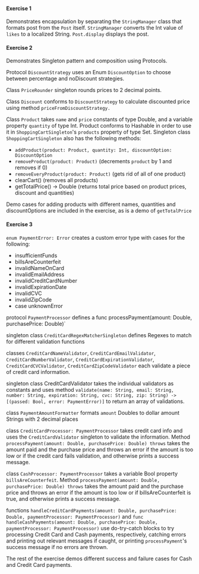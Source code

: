 #### Exercise 1

Demonstrates encapsulation by separating the `StringManager` class that formats post from the `Post` itself.
`StringManager` converts the Int value of `likes` to a localized String. `Post.display` displays the post.

#### Exercise 2

Demonstrates Singleton pattern and composition using Protocols.

Protocol `DiscountStrategy` uses an Enum `DiscountOption` to choose between percentage and noDiscount strategies.

Class `PriceRounder` singleton rounds prices to 2 decimal points.

Class `Discount` conforms to `DiscountStrategy` to calculate discounted price using method `priceFromDiscountStrategy.`

Class `Product` takes `name` and `price` constants of type Double, and a variable property `quantity` of type Int. 
Product conforms to Hashable in order to use it in `ShoppingCartSingleton`'s `products` property of type Set<Product>.
Singleton class `ShoppingCartSingleton` also has the following methods:
  - `addProduct(product: Product, quantity: Int, discountOption: DiscountOption`
  - `removeProduct(product: Product)` (decrements `product` by 1 and removes if 0)
  - `removeEveryProduct(product: Product)` (gets rid of all of one product)
  - clearCart() (removes all products)
  - getTotalPrice() -> Double (returns total price based on product prices, discount and quantities)

Demo cases for adding products with different names, quantities and discountOptions are included in the exercise, as is a demo of `getTotalPrice`

#### Exercise 3

`enum PaymentError: Error` creates a custom error type with cases for the following: 
  - insufficientFunds
  - billsAreCounterfeit
  - invalidNameOnCard
  - invalidEmailAddress
  - invalidCreditCardNumber
  - invalidExpirationDate
  - invalidCVC
  - invalidZipCode
  - case unknownError

protocol `PaymentProcessor` defines a func processPayment(amount: Double, purchasePrice: Double)`

singleton class `CreditCardRegexMatcherSingleton` defines Regexes to match for different validation functions

classes `CreditCardNameValidator`, `CreditCardEmailValidator`, `CreditCardNumberValidator`, `CreditCardExpirationValidator`, `CreditCardCVCValidator`, `CreditCardZipCodeValidator` each validate a piece of credit card information.

singleton class CreditCardValidator takes the individual validators as constants and uses method `validate(name: String, email: String, number: String, expiration: String, cvc: String, zip: String) -> [(passed: Bool, error: PaymentError)]` to return an array of validations.

class `PaymentAmountFormatter` formats `amount` Doubles to dollar amount Strings with 2 decimal places

class `CreditCardProcessor: PaymentProcessor` takes credit card info and uses the `CreditCardValidator` singleton to validate the information. Method `processPayment(amount: Double, purchasePrice: Double) throws` takes the amount paid and the purchase price and throws an error if the amount is too low or if the credit card fails validation, and otherwise prints a success message.

class `CashProcessor: PaymentProcessor` takes a variable Bool property `billsAreCounterfeit`. Method `processPayment(amount: Double, purchasePrice: Double) throws` takes the amount paid and the purchase price and throws an error if the amount is too low or if billsAreCounterfeit is true, and otherwise prints a success message.

functions `handleCreditCardPayments(amount: Double, purchasePrice: Double, paymentProcessor: PaymentProcessor)` and `func handleCashPayments(amount: Double, purchasePrice: Double, paymentProcessor: PaymentProcessor)` use do-try-catch blocks to try processing Credit Card and Cash payments, respectively, catching errors and printing out relevant messages if caught, or printing `processPayment`'s success message if no errors are thrown.

The rest of the exercise demos different success and failure cases for Cash and Credit Card payments.
